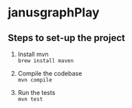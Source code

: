 # janusgraphPlay

## Steps to set-up the project

1. Install mvn  
    `brew install maven`

2. Compile the codebase  
    `mvn compile`

3. Run the tests  
    `mvn test`
